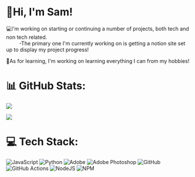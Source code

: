 # 💫Hi, I'm Sam!
💻I'm working on starting or continuing a number of projects, both tech and non tech related.<br>
&nbsp;&nbsp;&nbsp;&nbsp;&nbsp;&nbsp;&nbsp;&nbsp;&nbsp;-The primary one I'm currently working on is getting a notion site set up to display my project progress!<br>

🌱As for learning, I'm working on learning everything I can from my hobbies!<br>

# 📊 GitHub Stats:
![](https://github-readme-streak-stats.herokuapp.com/?user=b-lamer&theme=catppuccin_latte&hide_border=false)<br/>
<!-- ![](https://github-readme-stats.vercel.app/api?username=b-lamer&theme=catppuccin_latte&hide_border=false&include_all_commits=false&count_private=false)<br/> -->
![](https://github-readme-stats.vercel.app/api/top-langs/?username=b-lamer&theme=catppuccin_latte&hide_border=false&include_all_commits=false&count_private=false&layout=compact)

# 💻 Tech Stack:
![JavaScript](https://img.shields.io/badge/javascript-%23323330.svg?style=flat-square&logo=javascript&logoColor=%23F7DF1E) ![Python](https://img.shields.io/badge/python-3670A0?style=flat-square&logo=python&logoColor=ffdd54) ![Adobe](https://img.shields.io/badge/adobe-%23FF0000.svg?style=flat-square&logo=adobe&logoColor=white) ![Adobe Photoshop](https://img.shields.io/badge/adobe%20photoshop-%2331A8FF.svg?style=flat-square&logo=adobe%20photoshop&logoColor=white) ![GitHub](https://img.shields.io/badge/github-%23121011.svg?style=flat-square&logo=github&logoColor=white) ![GitHub Actions](https://img.shields.io/badge/github%20actions-%232671E5.svg?style=flat-square&logo=githubactions&logoColor=white) ![NodeJS](https://img.shields.io/badge/node.js-6DA55F?style=flat-square&logo=node.js&logoColor=white) ![NPM](https://img.shields.io/badge/NPM-%23CB3837.svg?style=flat-square&logo=npm&logoColor=white)


<!-- Proudly created with GPRM ( https://gprm.itsvg.in ) -->
